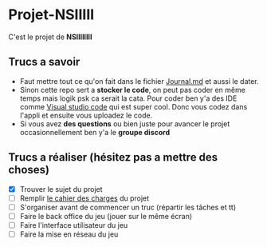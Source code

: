 # Projet-NSIIIII
C'est le projet de **NSIIIIIIII**

## Trucs a savoir
- Faut mettre tout ce qu'on fait dans le fichier [Journal.md](Journal.md) et aussi le dater. 
- Sinon cette repo sert a **stocker le code**, on peut pas coder en même temps mais logik psk ca serait la cata. Pour coder ben y'a des IDE comme [Visual studio code](https://code.visualstudio.com/Download) qui est super cool. Donc vous codez dans l'appli et ensuite vous uploadez le code.
- Si vous avez **des questions** ou bien juste pour avancer le projet occasionnellement ben y'a le **groupe discord**

## Trucs a réaliser (hésitez pas a mettre des choses)
- [x] Trouver le sujet du projet
- [ ] Remplir [le cahier des charges](Cahier-des-charges.md) du projet
- [ ] S'organiser avant de commencer un truc (répartir les tâches et tt)
- [ ] Faire le back office du jeu (jouer sur le même écran)
- [ ] Faire l'interface utilisateur du jeu
- [ ] Faire la mise en réseau du jeu

